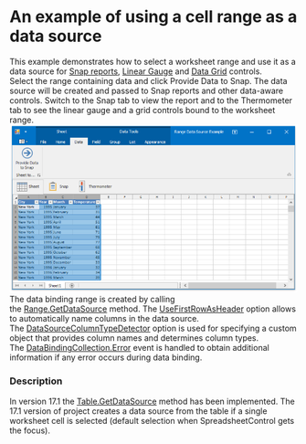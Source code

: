 # An example of using a cell range as a data source


This example demonstrates how to select a worksheet range and use it as a data source for <a href="https://documentation.devexpress.com/#WindowsForms/CustomDocument11373">Snap reports</a>, <a href="https://documentation.devexpress.com/#WindowsForms/CustomDocument18226">Linear Gauge</a> and <a href="https://documentation.devexpress.com/#WindowsForms/CustomDocument634">Data Grid</a> controls.<br>Select the range containing data and click Provide Data to Snap. The data source will be created and passed to Snap reports and other data-aware controls. Switch to the Snap tab to view the report and to the Thermometer tab to see the linear gauge and a grid controls bound to the worksheet range.<br><img src="https://raw.githubusercontent.com/DevExpress-Examples/an-example-of-using-a-cell-range-as-a-data-source-t483776/17.1.3+/media/aae2b7c2-fcf5-11e6-80bf-00155d62480c.png"><br>The data binding range is created by calling the <a href="http://help.devexpress.com/#CoreLibraries/DevExpressSpreadsheetRange_GetDataSourcetopic">Range.GetDataSource</a> method. The <a href="http://help.devexpress.com/#CoreLibraries/DevExpressSpreadsheetRangeDataSourceOptions_UseFirstRowAsHeadertopic">UseFirstRowAsHeader</a> option allows to automatically name columns in the data source. The <a href="http://help.devexpress.com/#CoreLibraries/DevExpressSpreadsheetRangeDataSourceOptions_DataSourceColumnTypeDetectortopic">DataSourceColumnTypeDetector</a> option is used for specifying a custom object that provides column names and determines column types. The <a href="http://help.devexpress.com/#CoreLibraries/DevExpressSpreadsheetWorksheetDataBindingCollection_Errortopic">DataBindingCollection.Error</a> event is handled to obtain additional information if any error occurs during data binding.


<h3>Description</h3>

In version 17.1 the&nbsp;<a href="http://help.devexpress.com/#CoreLibraries/DevExpressSpreadsheetTable_GetDataSourcetopic">Table.GetDataSource</a>&nbsp;method has been implemented. The 17.1&nbsp;version of project&nbsp;creates a data source from the table if a single worksheet cell is selected (default selection when SpreadsheetControl gets the focus).

<br/>


